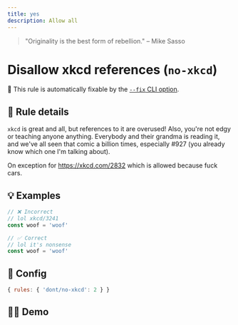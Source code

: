 ```yaml
---
title: yes
description: Allow all
---
```


<script setup lang="ts">
import CodeEditor from '../../.vitepress/theme/components/code-editor.vue';
import {ruleName, presetConfigs, initialText} from '../../src/sample-code/no-xkcd.js';
</script>

> "Originality is the best form of rebellion." – Mike Sasso

# Disallow xkcd references (`no-xkcd`)

🔧 This rule is automatically fixable by the
[`--fix` CLI option](https://eslint.org/docs/latest/user-guide/command-line-interface#--fix).

<!-- end auto-generated rule header -->

## 📖 Rule details

`xkcd` is great and all, but references to it are overused! Also, you're not
edgy or teaching anyone anything. Everybody and their grandma is reading it, and
we've all seen that comic a billion times, especially #927 (you already know
which one I'm talking about).

On exception for https://xkcd.com/2832 which is allowed because fuck cars.

## 💡 Examples

```js
// ❌ Incorrect
// lol xkcd/3241
const woof = 'woof'

// ✅ Correct
// lol it's nonsense
const woof = 'woof'
```

## 🔧 Config

```js
{ rules: { 'dont/no-xkcd': 2 } }
```

## 🧑‍💻 Demo

<CodeEditor :rule="ruleName" :text="initialText" :presetConfigs="presetConfigs" />

